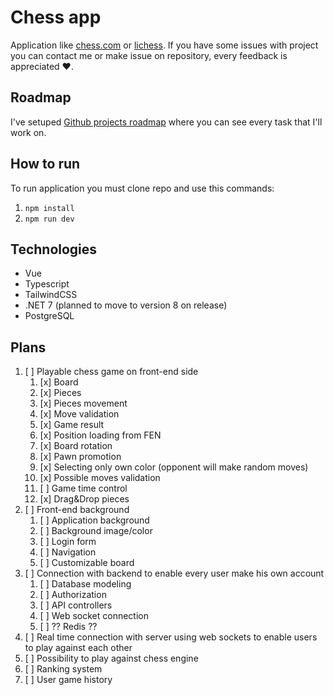 # Chess app

Application like [chess.com](https://www.chess.com/) or [lichess](https://lichess.org/). If you have some issues with project you can contact me or make issue on repository, every feedback is appreciated ❤️.

## Roadmap

I've setuped [Github projects roadmap](https://github.com/users/Kacperacy/projects/1/views/5) where you can see every task that I'll work on.

## How to run

To run application you must clone repo and use this commands:

1. `npm install`
2. `npm run dev`

## Technologies

- Vue
- Typescript
- TailwindCSS
- .NET 7 (planned to move to version 8 on release)
- PostgreSQL

## Plans
1. [ ] Playable chess game on front-end side
   1. [x] Board
   2. [x] Pieces
   3. [x] Pieces movement
   4. [x] Move validation
   5. [x] Game result
   6. [x] Position loading from FEN
   7. [x] Board rotation
   8. [x] Pawn promotion
   9. [x] Selecting only own color (opponent will make random moves)
   10. [x] Possible moves validation
   11. [ ] Game time control
   12. [x] Drag&Drop pieces
2. [ ] Front-end background
   1. [ ] Application background
   2. [ ] Background image/color
   3. [ ] Login form
   4. [ ] Navigation
   5. [ ] Customizable board
3. [ ] Connection with backend to enable every user make his own account
   1. [ ] Database modeling
   2. [ ] Authorization
   3. [ ] API controllers
   4. [ ] Web socket connection
   5. [ ] ?? Redis ??
4. [ ] Real time connection with server using web sockets to enable users to play against each other
5. [ ] Possibility to play against chess engine
6. [ ] Ranking system
7. [ ] User game history
